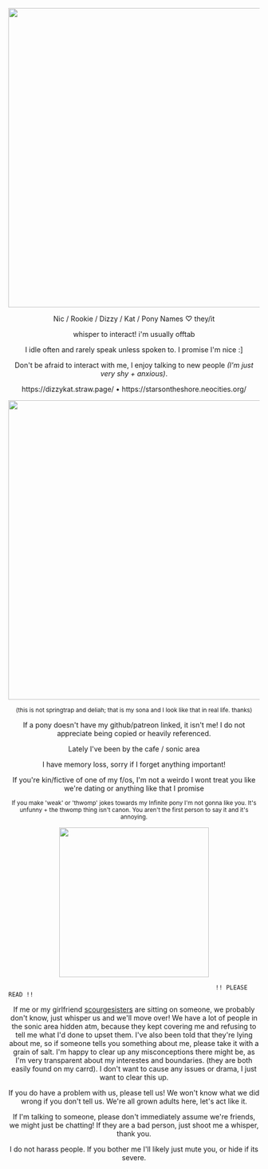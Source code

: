 <p align="center"> <img width="600" src="https://64.media.tumblr.com/584a851f049327db7a1286dc9bfe32e8/4c240f87beecd706-19/s1280x1920/717fd06574812fafd5a9b687eb6e6d8317dbfae7.png"> </p>
<p align="center"> Nic / Rookie / Dizzy / Kat / Pony Names ♡ they/it </p>
<p align="center"> whisper to interact! i'm usually offtab </p>
<p align="center"> I idle often and rarely speak unless spoken to. I promise I'm nice :] </p>
<p align="center"> Don't be afraid to interact with me, I enjoy talking to new people <i>(I'm just very shy + anxious)</i>. </p>
<p align="center"> https://dizzykat.straw.page/ • https://starsontheshore.neocities.org/ </p>
<p align="center"> <img width="600" src="https://64.media.tumblr.com/f0e725e1f06c7ee67514e0a789ead7ca/cb7d539e66f4e955-ae/s1280x1920/6f249e5c439b60f7f1c4b959e89ca41d74ed365f.gif"> </p>
<p align="center"><sup>(this is not springtrap and deliah; that is my sona and I look like that in real life. thanks)</sup></p>
<p align="center"> If a pony doesn't have my github/patreon linked, it isn't me! I do not appreciate being copied or heavily referenced. </p>
<p align="center"> Lately I've been by the cafe / sonic area </p>
<p align="center"> I have memory loss, sorry if I forget anything important! </p>
<p align="center"> If you're kin/fictive of one of my f/os, I'm not a weirdo I wont treat you like we're dating or anything like that I promise </p>
<p align="center"><sub>If you make 'weak' or 'thwomp' jokes towards my Infinite pony I'm not gonna like you. It's unfunny + the thwomp thing isn't canon. You aren't the first person to say it and it's annoying.</sub></p>
<p align="center"> <img width="300" src="https://64.media.tumblr.com/7cb93d58642af749476adbc124e3178e/4c240f87beecd706-21/s1280x1920/318147396dba56b91a95d9a92193734aaf0e2202.gif"> </p>


                                                              !! PLEASE READ !!

<p align="center"> If me or my girlfriend <a href="https://github.com/scourgesisters">scourgesisters</a> are sitting on someone, we probably don't know, just whisper us and we'll move over! We have a lot of people in the sonic area hidden atm, because they kept covering me and refusing to tell me what I'd done to upset them. I've also been told that they're lying about me, so if someone tells you something about me, please take it with a grain of salt. I'm happy to clear up any misconceptions there might be, as I'm very transparent about my interestes and boundaries. (they are both easily found on my carrd). I don't want to cause any issues or drama, I just want to clear this up.</p>

<p p align="center">If you do have a problem with us, please tell us! We won't know what we did wrong if you don't tell us. We're all grown adults here, let's act like it. </p>

<p align="center">If I'm talking to someone, please don't immediately assume we're friends, we might just be chatting! If they are a bad person, just shoot me a whisper, thank you.</p>

<p align="center">I do not harass people. If you bother me I'll likely just mute you, or hide if its severe.</p>

